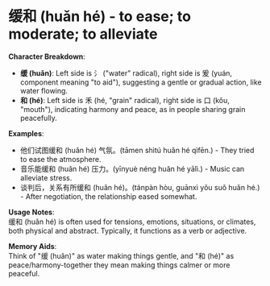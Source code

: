 # **缓和 (huǎn hé) - to ease; to moderate; to alleviate**

**Character Breakdown**:  
- **缓 (huǎn)**: Left side is ⺡ ("water" radical), right side is 爰 (yuán, component meaning "to aid"), suggesting a gentle or gradual action, like water flowing.  
- **和 (hé)**: Left side is 禾 (hé, "grain" radical), right side is 口 (kǒu, "mouth"), indicating harmony and peace, as in people sharing grain peacefully.

**Examples**:  
- 他们试图缓和 (huǎn hé) 气氛。(tāmen shìtú huǎn hé qìfēn.) - They tried to ease the atmosphere.  
- 音乐能缓和 (huǎn hé) 压力。(yīnyuè néng huǎn hé yālì.) - Music can alleviate stress.  
- 谈判后，关系有所缓和 (huǎn hé)。(tánpàn hòu, guānxì yǒu suǒ huǎn hé.) - After negotiation, the relationship eased somewhat.

**Usage Notes**:  
缓和 (huǎn hé) is often used for tensions, emotions, situations, or climates, both physical and abstract. Typically, it functions as a verb or adjective.

**Memory Aids**:  
Think of "缓 (huǎn)" as water making things gentle, and "和 (hé)" as peace/harmony-together they mean making things calmer or more peaceful.